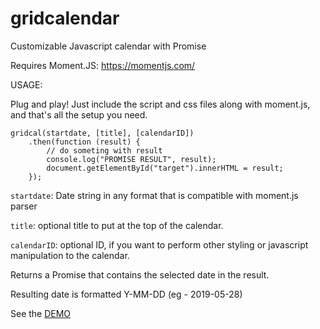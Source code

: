 # gridcalendar
Customizable Javascript calendar with Promise

Requires Moment.JS: https://momentjs.com/


USAGE:

Plug and play!
Just include the script and css files along with moment.js, and that's all the setup you need.

```
gridcal(startdate, [title], [calendarID])
	.then(function (result) {
		// do someting with result
		console.log("PROMISE RESULT", result);
		document.getElementById("target").innerHTML = result;
	});
```

`startdate`: Date string in any format that is compatible with moment.js parser

`title`: optional title to put at the top of the calendar.

`calendarID`: optional ID, if you want to perform other styling or javascript manipulation to the calendar.


Returns a Promise that contains the selected date in the result.

Resulting date is formatted Y-MM-DD (eg - 2019-05-28)


See the <a href="https://quartertone.github.io/gridcalendar/">DEMO</a>
